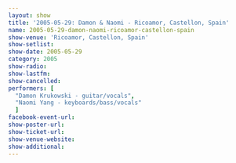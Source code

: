 ```yaml
---
layout: show
title: '2005-05-29: Damon & Naomi - Ricoamor, Castellon, Spain'
name: 2005-05-29-damon-naomi-ricoamor-castellon-spain
show-venue: 'Ricoamor, Castellon, Spain'
show-setlist: 
show-date: 2005-05-29
category: 2005
show-radio: 
show-lastfm: 
show-cancelled: 
performers: [
  "Damon Krukowski - guitar/vocals",
  "Naomi Yang - keyboards/bass/vocals"
  ]
facebook-event-url: 
show-poster-url: 
show-ticket-url: 
show-venue-website: 
show-additional: 
---
```


